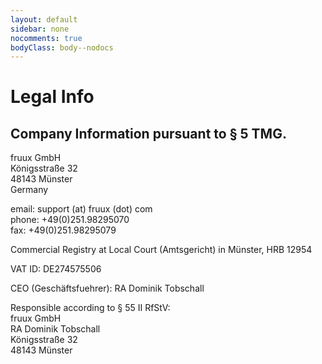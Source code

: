 ```yaml
---
layout: default
sidebar: none
nocomments: true
bodyClass: body--nodocs
---
```


Legal Info
==========

## Company Information pursuant to § 5 TMG.

<p>
    fruux GmbH<br>
    Königsstraße 32<br>
    48143 Münster<br>
    Germany
</p>

<p>
    email: support (at) fruux (dot) com<br>
    phone: +49(0)251.98295070<br>
    fax: +49(0)251.98295079
</p>

<p>Commercial Registry at Local Court (Amtsgericht) in Münster, HRB 12954</p>

<p>VAT ID: DE274575506</p>

<p>CEO (Geschäftsfuehrer): RA Dominik Tobschall</p>

<p>
    Responsible according to § 55 II RfStV:<br>
    fruux GmbH<br>
    RA Dominik Tobschall<br>
    Königsstraße 32<br>
    48143 Münster
</p>
